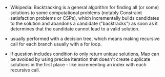 - Wikipedia: Backtracking is a general algorithm for finding all (or some) solutions to some computational problems (notably Constraint satisfaction problems or CSPs), which incrementally builds candidates to the solution and abandons a candidate ("backtracks") as soon as it determines that the candidate cannot lead to a valid solution.

- usually performed with a decision tree, which means making recursive call for each branch usually with a for loop.

- if question includes condition to only return unique solutions, Map can be avoided by using precise iteration that doesn't create
  duplicate solutions in the first place - like incrementing an index with each recursive call.
